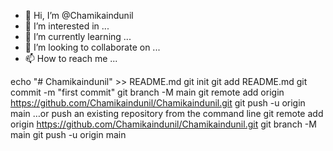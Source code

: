 - 👋 Hi, I’m @Chamikaindunil
- 👀 I’m interested in ...
- 🌱 I’m currently learning ...
- 💞️ I’m looking to collaborate on ...
- 📫 How to reach me ...

<!---
Chamikaindunil/Chamikaindunil is a ✨ special ✨ repository because its `README.md` (this file) appears on your GitHub profile.
You can click the Preview link to take a look at your changes.
--->
echo "# Chamikaindunil" >> README.md
git init
git add README.md
git commit -m "first commit"
git branch -M main
git remote add origin https://github.com/Chamikaindunil/Chamikaindunil.git
git push -u origin main
…or push an existing repository from the command line
git remote add origin https://github.com/Chamikaindunil/Chamikaindunil.git
git branch -M main
git push -u origin main

